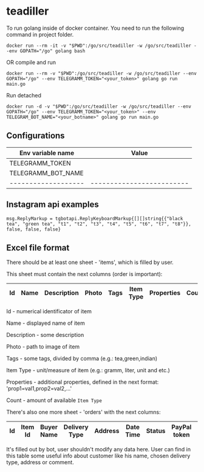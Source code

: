 # teadiller


To run golang inside of docker container. You need to run the following command in project folder.
```
docker run --rm -it -v "$PWD":/go/src/teadiller -w /go/src/teadiller --env GOPATH="/go" golang bash
```
OR
compile and run
```
docker run --rm -v "$PWD":/go/src/teadiller -w /go/src/teadiller --env GOPATH="/go" --env TELEGRAMM_TOKEN="<your_token>" golang go run main.go
```
Run detached 
```
docker run -d -v "$PWD":/go/src/teadiller -w /go/src/teadiller --env GOPATH="/go" --env TELEGRAMM_TOKEN="<your_token>" --env TELEGRAM_BOT_NAME="<your_botname>" golang go run main.go
```

## Configurations
| Env variable name | Value |
|-------------------|-------|
| TELEGRAMM_TOKEN   |<Put telegram token here>|
| TELEGRAMM_BOT_NAME   |<Put telegram bot name>|
|-------------------|-------------------------|

## Instagram api examples
```
msg.ReplyMarkup = tgbotapi.ReplyKeyboardMarkup{[][]string{{"black tea", "green tea", "t1", "t2", "t3", "t4", "t5", "t6", "t7", "t8"}}, false, false, false}
```

## Excel file format
There should be at least one sheet - 'items', which is filled by user.

This sheet must contain the next columns (order is important):

| Id | Name | Description | Photo | Tags | Item Type | Properties | Count |
|----|------|-------------|-------|------|-----------|------------|-------|

Id - numerical identificator of item

Name - displayed name of item

Description - some description

Photo - path to image of item

Tags - some tags, divided by comma (e.g.: tea,green,indian)

Item Type - unit/measure of item (e.g.: gramm, liter, unit and etc.)

Properties - additional properties, defined in the next format: 'prop1=val1,prop2=val2,...'

Count - amount of available ```Item Type```

There's also one more sheet - 'orders' with the next columns:

| Id | Item Id | Buyer Name | Delivery Type | Address | Date Time | Status | PayPal token | Comment |
|----|---------|------------|---------------|---------|-----------|--------|--------------|---------|

It's filled out by bot, user shouldn't modify any data here.
User can find in this table some useful info about customer like his name, chosen delivery type, address or comment.